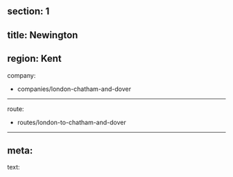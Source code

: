 section: 1
----
title: Newington
----
region: Kent
----
company:
- companies/london-chatham-and-dover
----
route:
- routes/london-to-chatham-and-dover
----
meta:
----
text: